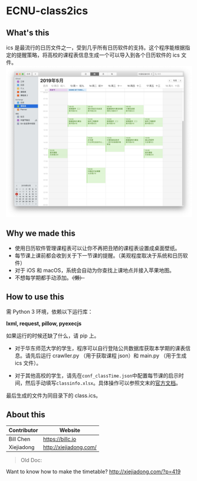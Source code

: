 # ECNU-class2ics

## What's this

ics 是最流行的日历文件之一，受到几乎所有日历软件的支持。这个程序能根据指定的提醒策略，将高校的课程表信息生成一个可以导入到各个日历软件的 ics 文件。
![](/pic/2019-05-05-21-19-46.png)

## Why we made this

- 使用日历软件管理课程表可以让你不再把丑陋的课程表设置成桌面壁纸。
- 每节课上课前都会收到关于下一节课的提醒。（美观程度取决于系统和日历软件）
- 对于 iOS 和 macOS，系统会自动为你查找上课地点并接入苹果地图。
- 不想每学期都手动添加。~~（懒）~~
  
## How to use this

需 Python 3 环境，依赖以下运行库：

**lxml, request, pillow, pyexecjs**

如果运行的时候还缺了什么，请 pip 上。

- 对于华东师范大学的学生，程序可以自行登陆公共数据库获取本学期的课表信息。请先后运行 crawller.py （用于获取课程 json）和 main.py （用于生成 ics 文件）。
  
- 对于其他高校的学生，请先在`conf_classTime.json`中配置每节课的启示时间，然后手动填写`classinfo.xlsx`。具体操作可以参照文末的[官方文档]("http://xiejiadong.com/?p=419")。

最后生成的文件为同目录下的 class.ics。

## About this

Contributor|Website
---|---
Bill Chen|https://billc.io
Xiejiadong|http://xiejiadong.com/

> Old Doc:

Want to know how to make the timetable? 
http://xiejiadong.com/?p=419

